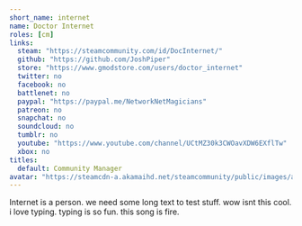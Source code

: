 ```yaml
---
short_name: internet
name: Doctor Internet
roles: [cm]
links:
  steam: "https://steamcommunity.com/id/DocInternet/"
  github: "https://github.com/JoshPiper"
  store: "https://www.gmodstore.com/users/doctor_internet"
  twitter: no
  facebook: no
  battlenet: no
  paypal: "https://paypal.me/NetworkNetMagicians"
  patreon: no
  snapchat: no
  soundcloud: no
  tumblr: no
  youtube: "https://www.youtube.com/channel/UCtMZ30k3CWOavXDW6EXflTw"
  xbox: no
titles:
  default: Community Manager
avatar: "https://steamcdn-a.akamaihd.net/steamcommunity/public/images/avatars/3b/3b0eae51e17a60e34b920b25290eb32c197efc9c_medium.jpg"
---
```

Internet is a person. we need some long text to test stuff. wow isnt this cool. i love typing. typing is so fun. this song is fire.